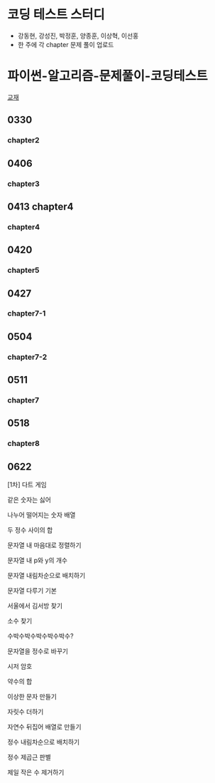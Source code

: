 # 코딩 테스트 스터디
- 강동현, 강성진, 박정훈, 양종훈, 이상혁, 이선홍
- 한 주에 각 chapter 문제 풀이 업로드
# 파이썬-알고리즘-문제풀이-코딩테스트
[교재](https://www.inflearn.com/course/%ED%8C%8C%EC%9D%B4%EC%8D%AC-%EC%95%8C%EA%B3%A0%EB%A6%AC%EC%A6%98-%EB%AC%B8%EC%A0%9C%ED%92%80%EC%9D%B4-%EC%BD%94%EB%94%A9%ED%85%8C%EC%8A%A4%ED%8A%B8)
## 0330
  ### chapter2

## 0406
  ### chapter3
## 0413 chapter4
  ### chapter4
## 0420
  ### chapter5
## 0427
  ### chapter7-1
## 0504
  ### chapter7-2
## 0511
  ### chapter7
## 0518
  ### chapter8
## 0622

[1차] 다트 게임

같은 숫자는 싫어

나누어 떨어지는 숫자 배열

두 정수 사이의 합

문자열 내 마음대로 정렬하기

문자열 내 p와 y의 개수

문자열 내림차순으로 배치하기

문자열 다루기 기본

서울에서 김서방 찾기

소수 찾기

수박수박수박수박수박수?

문자열을 정수로 바꾸기

시저 암호

약수의 합

이상한 문자 만들기

자릿수 더하기

자연수 뒤집어 배열로 만들기

정수 내림차순으로 배치하기

정수 제곱근 판별

제일 작은 수 제거하기
